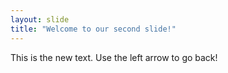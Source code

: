 ```yaml
---
layout: slide
title: "Welcome to our second slide!"
---
```

This is the new text.
Use the left arrow to go back!
